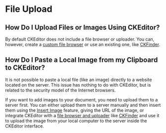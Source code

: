 <!--
Copyright (c) 2003-2015, CKSource - Frederico Knabben. All rights reserved.
For licensing, see LICENSE.md.
-->

# File Upload


## How Do I Upload Files or Images Using CKEditor?

By default CKEditor does not include a file browser or uploader. You can, however, create a [custom file browser](#!/guide/dev_file_browse_upload) or use an existing one, like [CKFinder](http://ckfinder.com/).


## How Do I Paste a Local Image from my Clipboard to CKEditor?

It is not possible to paste a local file (like an image) directly to a website located on the server. This issue has nothing to do with CKEditor, but is related to the security model of the Internet browsers.

If you want to add images to your document, you need to upload them to a server first. You can either upload them to a server manually and then insert them using the [Insert Image](http://ckeditor.com/addon/image) feature, giving the URL of the image, or integrate CKEditor with a [file browser and uploader](#!/guide/dev_file_browse_upload) like [CKFinder](http://ckfinder.com/) and use it to upload the image from your local computer to the server inside the CKEditor interface.